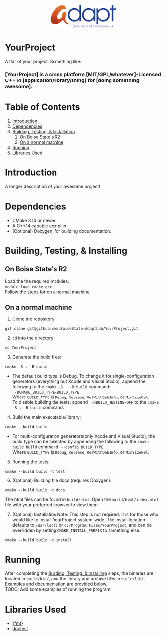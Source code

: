 <p align="center"><img width="45%" src="adapt-logo.png"></p>
  
# YourProject
A tldr of your project. Something like:  
### [YourProject] is a cross platform [MIT/GPL/whatever]-Licensed C++14 [application/library/thing] for [doing something awesome].

# Table of Contents
1. [Introduction](#introduction)
2. [Dependencies](#dependencies)
3. [Building, Testing, & Installation](#building_testing_installing)
    1. [On Boise State's R2](#building_testing_installing_on_r2)
    2. [On a normal machine](#building_testing_installing_on_a_normal_machine)
4. [Running](#running)
5. [Libraries Used](#libraries_used)

<a name="introduction"></a>
# Introduction
A longer description of your awesome project!

<a name="dependencies"></a>
# Dependencies
* CMake 3.14 or newer
* A C++14 capable compiler
* (Optional) Doxygen, for building documentation.

<a name="building_testing_installing"></a>
# Building, Testing, & Installing
<a name="building_testing_installing_on_r2"></a>
## On Boise State's R2
Load the the required modules:  
```module load cmake gcc```  
Follow the steps for [on a normal machine](#building_tesitng_installing_on_a_normal_machine)

<a name="building_testing_installing_on_a_normal_machine"></a>
## On a normal machine
1. Clone the repository:   
```
git clone git@github.com:BoiseState-AdaptLab/YourProject.git
```

2. `cd` into the directory:  
```
cd YourProject
```

3. Generate the build files:  
```
cmake -S . -B build
```

   - The default build type is Debug. To change it for single-configuration generators (everything but Xcode and Visual Studio), append the following to the `cmake -S . -B build` command:  
``` -DCMAKE_BUILD_TYPE=BUILD_TYPE```  
Where `BUILD_TYPE` is `Debug`, `Release`, `RelWithDebInfo`, or `MinSizeRel`.  
     To disable building the tests, append ` -DBUILD_TESTING=OFF` to the `cmake -S . -B build` command.

4. Build the main executable/library:
```
cmake --build build
```  
   - For multi-configuration generators(only Xcode and Visual Studio), the build type can be selected by appending the following to the `cmake --build build` command:
```--config BUILD_TYPE```  
Where `BUILD_TYPE` is `Debug`, `Release`, `RelWithDebInfo`, or `MinSizeRel`.

5. Running the tests:  
```
cmake --build build -t test
```  


6. (Optional) Building the docs (requires Doxygen):  
```
cmake --build build -t docs
```  
The html files can be found in `build/html`. Open the `build/html/index.html` file with your preferred browser to view them.

7. (Optional) Installation
Note: This step is not required. It is for those who would like to install YourProject system-wide. The install location defaults to `/usr/local` or `c:/Program Files/YourProject`, and can be overridden by setting `CMAKE_INSTALL_PREFIX` to something else.
```
cmake --build build -t install
```

<a name="running"></a>
# Running
After completing the [Building, Testing, & Installing](#building_testing_installing) steps, the binaries are located in `build/bin/`, and the library and archive files in `build/lib/`. Examples and documentation are provided below.  
TODO: Add some examples of running the program!


<a name="libraries_used"></a>
# Libraries Used
* [{fmt}](https://github.com/fmtlib/fmt)
* [doctest](https://github.com/onqtam/doctest/)
